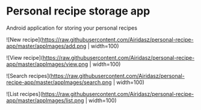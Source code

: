 # Personal recipe storage app
Android application for storing your personal recipes

![New recipe](https://raw.githubusercontent.com/Airidasz/personal-recipe-app/master/appImages/add.png  | width=100)

![View recipe](https://raw.githubusercontent.com/Airidasz/personal-recipe-app/master/appImages/view.png  | width=100)

![Search recipes](https://raw.githubusercontent.com/Airidasz/personal-recipe-app/master/appImages/search.png  | width=100)

![List recipes](https://raw.githubusercontent.com/Airidasz/personal-recipe-app/master/appImages/list.png  | width=100)
